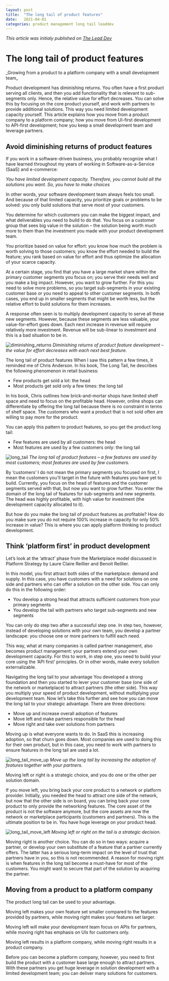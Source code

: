 ```yaml
---
layout: post
title:  "The long tail of product features"
date:   2021-04-01
categories: product management long tail leaddev
---
```

_This article was initialy published on [The Lead Dev](https://leaddev.com/technical-decision-making/long-tail-product-features)_

<h1>The long tail of product features</h1>
_Growing from a product to a platform company with a small development team_

Product development has diminishing returns. You often have a first product serving all clients, and then you add functionality that is relevant to sub-segments only. Hence, the relative value for effort decreases. You can solve this by focusing on the core product yourself, and work with partners to provide additional solutions. This way you need limited development capacity yourself. This article explains how you move from a product company to a platform company; how you move from UI-first development to API-first development; how you keep a small development team and leverage partners.

<h2>Avoid diminishing returns of product features</h2>
If you work in a software-driven business, you probably recognize what I have learned throughout my years of working in Software-as-a-Service (SaaS) and e-commerce:

_You have limited development capacity. Therefore, you cannot build all the solutions you want. So, you have to make choices_

In other words, your software development team always feels too small. And because of that limited capacity, you prioritize goals or problems to be solved: you only build solutions that serve most of your customers.

You determine for which customers you can make the biggest impact, and what deliverables you need to build to do that. You focus on a customer group that sees big value in the solution – the solution being worth much more to them than the investment you made with your product development team.

You prioritize based on value for effort: you know how much the problem is worth solving to those customers; you know the effort needed to build the feature; you rank based on value for effort and thus optimize the allocation of your scarce capacity.

At a certain stage, you find that you have a large market share within the primary customer segments you focus on; you serve their needs well and you make a big impact. However, you want to grow further. For this you need to solve more problems, so you target sub-segments in your existing customer base or you need to appeal to other customer segments. In both cases, you end up in smaller segments that might be worth less, but the relative effort to build solutions for them increases.

A response often seen is to multiply development capacity to serve all these new segments. However, because these segments are less valuable, your value-for-effort goes down. Each next increase in revenue will require relatively more investment. Revenue will be sub-linear to investment and this is a bad situation to be in.

![diminishing_returns]()
_Diminishing returns of product feature development – the value for effort decreases with each next best feature._

The long tail of product features
When I saw this pattern a few times, it reminded me of Chris Anderson. In his book, The Long Tail, he describes the following phenomenon in retail business:
- Few products get sold a lot: the head
- Most products get sold only a few times: the long tail

In his book, Chris outlines how brick-and-mortar shops have limited shelf space and need to focus on the profitable head. However, online shops can differentiate by offering the long tail because there is no constraint in terms of shelf space. The customers who want a product that is not sold often are willing to pay more for the product.

You can apply this pattern to product features, so you get the product long tail:
- Few features are used by all customers: the head
- Most features are used by a few customers only: the long tail

![long_tail]()
_The long tail of product features  – a few features are used by most customers; most features are used by few customers._

By ‘customers’ I do not mean the primary segments you focused on first, I mean the customers you’ll target in the future with features you have yet to build. Currently, you focus on the head of features and the customer segments served with that, but now you want to grow further. You enter the domain of the long tail of features for sub-segments and new segments. The head was highly profitable, with high value for investment (the development capacity allocated to it).

But how do you make the long tail of product features as profitable? How do you make sure you do not require 100% increase in capacity for only 50% increase in value? This is where you can apply platform thinking to product development.

<h2>Think ‘platform first’ in product development</h2>
Let’s look at the ‘attract’ phase from the Marketplace model discussed in Platform Strategy by Laure Claire Reillier and Benoit Reillier.

In this model, you first attract both sides of the marketplace: demand and supply. In this case, you have customers with a need for solutions on one side and partners who can offer a solution on the other side. You can only do this in the following order:
- You develop a strong head that attracts sufficient customers from your primary segments
- You develop the tail with partners who target sub-segments and new segments

You can only do step two after a successful step one. In step two, however, instead of developing solutions with your own team, you develop a partner landscape: you choose one or more partners to fulfill each need. 

This way, what at many companies is called partner management, also becomes product management: your partners extend your own development capacity. For this to work, in step one, you need to build your core using the ‘API first’ principles. Or in other words, make every solution externalizable.

Navigating the long tail to your advantage
You developed a strong foundation and then you started to lever your customer base (one side of the network or marketplace) to attract partners (the other side). This way you multiply your speed of product development, without multiplying your development team. Now let’s take this further and see how you can move the long tail to your strategic advantage. There are three directions:
- Move up and increase overall adoption of features
- Move left and make partners responsible for the head
- Move right and take over solutions from partners

Moving up is what everyone wants to do. In SaaS this is increasing adoption, so that churn goes down. Most companies are used to doing this for their own product, but in this case, you need to work with partners to ensure features in the long tail are used a lot.

![long_tail_move_up]()
_Move up the long tail by increasing the adoption of features together with your partners._

Moving left or right is a strategic choice, and you do one or the other per solution domain.

If you move left, you bring back your core product to a network or platform provider. Initially, you needed the head to attract one side of the network, but now that the other side is on board, you can bring back your core product to only provide the networking features. The core asset of the product is not the software anymore, but the core assets are now the network or marketplace participants (customers and partners). This is the ultimate position to be in. You have huge leverage on your product head.

![long_tail_move_left]()
_Moving left or right on the tail is a strategic decision._

Moving right is another choice. You can do so in two ways: acquire a partner, or develop your own substitute of a feature that a partner currently offers. The latter has a serious long-term impact on the level of trust that partners have in you, so this is not recommended. A reason for moving right is when features in the long tail become a must-have for most of the customers. You might want to secure that part of the solution by acquiring the partner.

<h2>Moving from a product to a platform company</h2>
The product long tail can be used to your advantage.

Moving left makes your own feature set smaller compared to the features provided by partners, while moving right makes your features set larger.

Moving left will make your development team focus on APIs for partners, while moving right has emphasis on UIs for customers only.

Moving left results in a platform company, while moving right results in a product company.

Before you can become a platform company, however, you need to first build the product with a customer base large enough to attract partners. With these partners you get huge leverage in solution development with a limited development team; you can deliver many solutions for customers.
